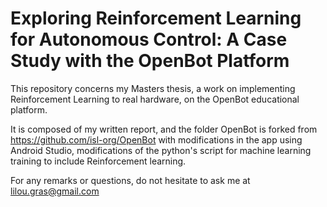 # Exploring Reinforcement Learning for Autonomous Control: A Case Study with the OpenBot Platform

This repository concerns my Masters thesis, a work on implementing Reinforcement Learning to real hardware, on the OpenBot educational platform. 

It is composed of my written report, and the folder OpenBot is forked from https://github.com/isl-org/OpenBot with modifications in the app using Android Studio, 
modifications of the python's script for machine learning training to include Reinforcement learning. 

For any remarks or questions, do not hesitate to ask me at lilou.gras@gmail.com

